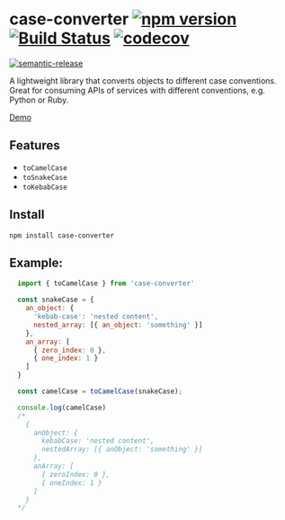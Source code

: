 # case-converter [![npm version](https://badge.fury.io/js/case-converter.svg)](https://badge.fury.io/js/case-converter) [![Build Status](https://travis-ci.org/travelperk/case-converter.svg?branch=master)](https://travis-ci.org/travelperk/case-converter) [![codecov](https://codecov.io/gh/travelperk/case-converter/branch/master/graph/badge.svg)](https://codecov.io/gh/travelperk/case-converter)
[![semantic-release](https://img.shields.io/badge/%20%20%F0%9F%93%A6%F0%9F%9A%80-semantic--release-e10079.svg?style=flat-square)](https://github.com/semantic-release/semantic-release)

A lightweight library that converts objects to different case conventions. Great for consuming APIs of services with different conventions, e.g. Python or Ruby.

[Demo](https://tonicdev.com/npm/case-converter)

## Features
- `toCamelCase`
- `toSnakeCase`
- `toKebabCase`

## Install
`npm install case-converter`

## Example:

```JavaScript
  import { toCamelCase } from 'case-converter'

  const snakeCase = {
    an_object: {
      'kebab-case': 'nested content',
      nested_array: [{ an_object: 'something' }]
    },
    an_array: [
      { zero_index: 0 },
      { one_index: 1 }
    ]
  }

  const camelCase = toCamelCase(snakeCase);

  console.log(camelCase)
  /*
    {
      anObject: {
        kebabCase: 'nested content',
        nestedArray: [{ anObject: 'something' }]
      },
      anArray: [
        { zeroIndex: 0 },
        { oneIndex: 1 }
      ]
    }
  */
```
